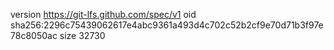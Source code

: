 version https://git-lfs.github.com/spec/v1
oid sha256:2296c75439062617e4abc9361a493d4c702c52b2cf9e70d71b3f97e78c8050ac
size 32730
